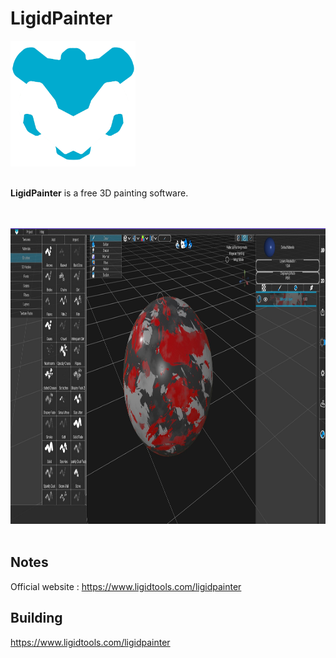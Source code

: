 # LigidPainter

<img src="https://raw.githubusercontent.com/mert-tetik/LigidPainter/main/.gh_resources/logo-1080x.png" width="200" alt="Ligid Painter Logo"><br><br>

**LigidPainter**  is a free 3D painting software.

<br><br><img src="https://raw.githubusercontent.com/mert-tetik/LigidPainter/main/.gh_resources/lpss.jpg" width="900" height="473" alt="LigidPainterSS"><br><br>

## Notes
Official website : https://www.ligidtools.com/ligidpainter

## Building
https://www.ligidtools.com/ligidpainter